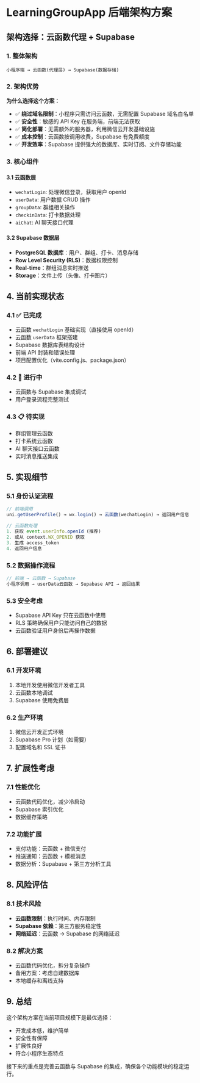 # LearningGroupApp 后端架构方案

## 架构选择：云函数代理 + Supabase

### 1. 整体架构
```
小程序端 → 云函数(代理层) → Supabase(数据存储)
```

### 2. 架构优势

**为什么选择这个方案：**
- ✅ **绕过域名限制**：小程序只需访问云函数，无需配置 Supabase 域名白名单
- ✅ **安全性**：敏感的 API Key 在服务端，前端无法获取
- ✅ **简化部署**：无需额外的服务器，利用微信云开发基础设施
- ✅ **成本控制**：云函数按调用收费，Supabase 有免费额度
- ✅ **开发效率**：Supabase 提供强大的数据库、实时订阅、文件存储功能

### 3. 核心组件

#### 3.1 云函数层
- `wechatLogin`: 处理微信登录，获取用户 openId
- `userData`: 用户数据 CRUD 操作
- `groupData`: 群组相关操作
- `checkinData`: 打卡数据处理
- `aiChat`: AI 聊天接口代理

#### 3.2 Supabase 数据层
- **PostgreSQL 数据库**：用户、群组、打卡、消息存储
- **Row Level Security (RLS)**：数据权限控制
- **Real-time**：群组消息实时推送
- **Storage**：文件上传（头像、打卡图片）

## 4. 当前实现状态

### 4.1 ✅ 已完成
- 云函数 `wechatLogin` 基础实现（直接使用 openId）
- 云函数 `userData` 框架搭建
- Supabase 数据库表结构设计
- 前端 API 封装和错误处理
- 项目配置优化（vite.config.js、package.json）

### 4.2 🔄 进行中
- 云函数与 Supabase 集成调试
- 用户登录流程完整测试

### 4.3 📋 待实现
- 群组管理云函数
- 打卡系统云函数
- AI 聊天接口云函数
- 实时消息推送集成

## 5. 实现细节

### 5.1 身份认证流程
```javascript
// 前端调用
uni.getUserProfile() → wx.login() → 云函数(wechatLogin) → 返回用户信息

// 云函数处理
1. 获取 event.userInfo.openId (推荐)
2. 或从 context.WX_OPENID 获取
3. 生成 access_token
4. 返回用户信息
```

### 5.2 数据操作流程
```javascript
// 前端 → 云函数 → Supabase
小程序调用 → userData云函数 → Supabase API → 返回结果
```

### 5.3 安全考虑
- Supabase API Key 只在云函数中使用
- RLS 策略确保用户只能访问自己的数据
- 云函数验证用户身份后再操作数据

## 6. 部署建议

### 6.1 开发环境
1. 本地开发使用微信开发者工具
2. 云函数本地调试
3. Supabase 使用免费层

### 6.2 生产环境
1. 微信云开发正式环境
2. Supabase Pro 计划（如需要）
3. 配置域名和 SSL 证书

## 7. 扩展性考虑

### 7.1 性能优化
- 云函数代码优化，减少冷启动
- Supabase 索引优化
- 数据缓存策略

### 7.2 功能扩展
- 支付功能：云函数 + 微信支付
- 推送通知：云函数 + 模板消息
- 数据分析：Supabase + 第三方分析工具

## 8. 风险评估

### 8.1 技术风险
- **云函数限制**：执行时间、内存限制
- **Supabase 依赖**：第三方服务稳定性
- **网络延迟**：云函数 → Supabase 的网络延迟

### 8.2 解决方案
- 云函数代码优化，拆分复杂操作
- 备用方案：考虑自建数据库
- 本地缓存和离线支持

## 9. 总结

这个架构方案在当前项目规模下是最优选择：
- 开发成本低，维护简单
- 安全性有保障
- 扩展性良好
- 符合小程序生态特点

接下来的重点是完善云函数与 Supabase 的集成，确保各个功能模块的稳定运行。
